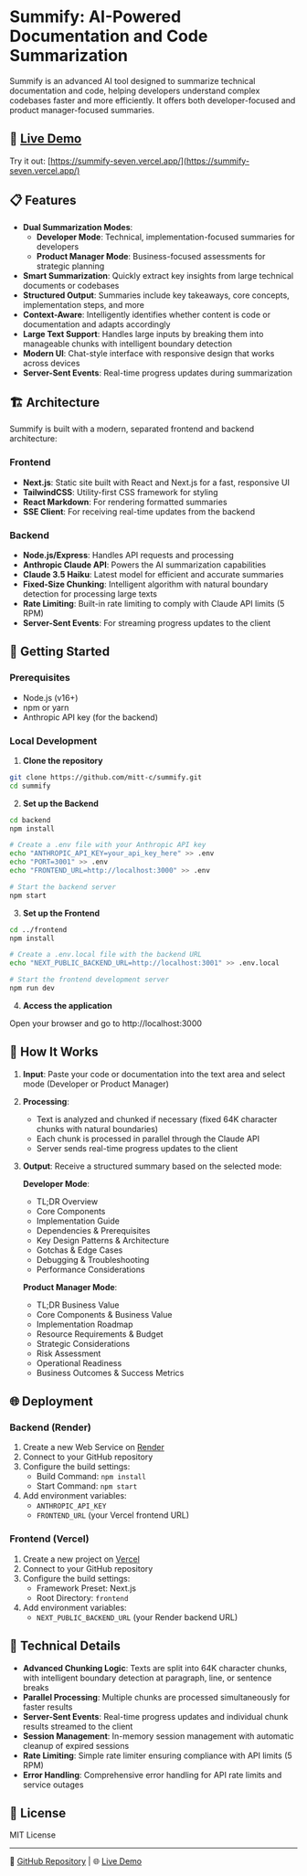 # Summify: AI-Powered Documentation and Code Summarization

Summify is an advanced AI tool designed to summarize technical documentation and code, helping developers understand complex codebases faster and more efficiently. It offers both developer-focused and product manager-focused summaries.

## 🌟 [Live Demo](https://summify-seven.vercel.app/)

Try it out: [https://summify-seven.vercel.app/](https://summify-seven.vercel.app/)

## 📋 Features

- **Dual Summarization Modes**: 
  - **Developer Mode**: Technical, implementation-focused summaries for developers
  - **Product Manager Mode**: Business-focused assessments for strategic planning
- **Smart Summarization**: Quickly extract key insights from large technical documents or codebases
- **Structured Output**: Summaries include key takeaways, core concepts, implementation steps, and more
- **Context-Aware**: Intelligently identifies whether content is code or documentation and adapts accordingly
- **Large Text Support**: Handles large inputs by breaking them into manageable chunks with intelligent boundary detection
- **Modern UI**: Chat-style interface with responsive design that works across devices
- **Server-Sent Events**: Real-time progress updates during summarization

## 🏗️ Architecture

Summify is built with a modern, separated frontend and backend architecture:

### Frontend
- **Next.js**: Static site built with React and Next.js for a fast, responsive UI
- **TailwindCSS**: Utility-first CSS framework for styling
- **React Markdown**: For rendering formatted summaries
- **SSE Client**: For receiving real-time updates from the backend

### Backend
- **Node.js/Express**: Handles API requests and processing
- **Anthropic Claude API**: Powers the AI summarization capabilities
- **Claude 3.5 Haiku**: Latest model for efficient and accurate summaries
- **Fixed-Size Chunking**: Intelligent algorithm with natural boundary detection for processing large texts
- **Rate Limiting**: Built-in rate limiting to comply with Claude API limits (5 RPM)
- **Server-Sent Events**: For streaming progress updates to the client

## 🚀 Getting Started

### Prerequisites

- Node.js (v16+)
- npm or yarn
- Anthropic API key (for the backend)

### Local Development

1. **Clone the repository**

```bash
git clone https://github.com/mitt-c/summify.git
cd summify
```

2. **Set up the Backend**

```bash
cd backend
npm install

# Create a .env file with your Anthropic API key
echo "ANTHROPIC_API_KEY=your_api_key_here" >> .env
echo "PORT=3001" >> .env
echo "FRONTEND_URL=http://localhost:3000" >> .env

# Start the backend server
npm start
```

3. **Set up the Frontend**

```bash
cd ../frontend
npm install

# Create a .env.local file with the backend URL
echo "NEXT_PUBLIC_BACKEND_URL=http://localhost:3001" >> .env.local

# Start the frontend development server
npm run dev
```

4. **Access the application**

Open your browser and go to http://localhost:3000

## 📝 How It Works

1. **Input**: Paste your code or documentation into the text area and select mode (Developer or Product Manager)
2. **Processing**: 
   - Text is analyzed and chunked if necessary (fixed 64K character chunks with natural boundaries)
   - Each chunk is processed in parallel through the Claude API
   - Server sends real-time progress updates to the client
3. **Output**: Receive a structured summary based on the selected mode:

   **Developer Mode**:
   - TL;DR Overview
   - Core Components
   - Implementation Guide
   - Dependencies & Prerequisites
   - Key Design Patterns & Architecture
   - Gotchas & Edge Cases
   - Debugging & Troubleshooting
   - Performance Considerations

   **Product Manager Mode**:
   - TL;DR Business Value
   - Core Components & Business Value
   - Implementation Roadmap
   - Resource Requirements & Budget
   - Strategic Considerations
   - Risk Assessment
   - Operational Readiness
   - Business Outcomes & Success Metrics

## 🌐 Deployment

### Backend (Render)

1. Create a new Web Service on [Render](https://render.com/)
2. Connect to your GitHub repository
3. Configure the build settings:
   - Build Command: `npm install`
   - Start Command: `npm start`
4. Add environment variables:
   - `ANTHROPIC_API_KEY`
   - `FRONTEND_URL` (your Vercel frontend URL)

### Frontend (Vercel)

1. Create a new project on [Vercel](https://vercel.com/)
2. Connect to your GitHub repository
3. Configure the build settings:
   - Framework Preset: Next.js
   - Root Directory: `frontend`
4. Add environment variables:
   - `NEXT_PUBLIC_BACKEND_URL` (your Render backend URL)

## 🔧 Technical Details

- **Advanced Chunking Logic**: Texts are split into 64K character chunks, with intelligent boundary detection at paragraph, line, or sentence breaks
- **Parallel Processing**: Multiple chunks are processed simultaneously for faster results
- **Server-Sent Events**: Real-time progress updates and individual chunk results streamed to the client
- **Session Management**: In-memory session management with automatic cleanup of expired sessions
- **Rate Limiting**: Simple rate limiter ensuring compliance with API limits (5 RPM)
- **Error Handling**: Comprehensive error handling for API rate limits and service outages

## 📄 License

MIT License

---

🔗 [GitHub Repository](https://github.com/mitt-c/summify) | 🌐 [Live Demo](https://summify-seven.vercel.app/)
